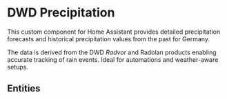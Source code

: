 # DWD Precipitation

This custom component for Home Assistant provides detailed precipitation forecasts and historical precipitation values from the past for Germany.


The data is derived from the DWD *Radvor* and Radolan products enabling accurate tracking of rain events. Ideal for automations and weather-aware setups.

## Entities

